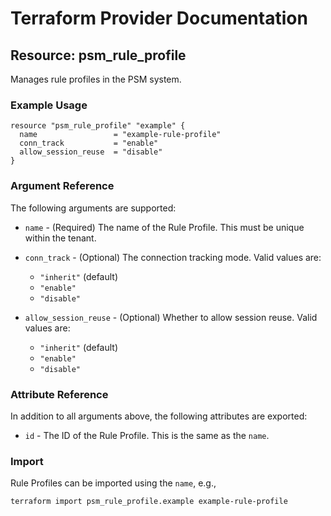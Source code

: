 # Terraform Provider Documentation

## Resource: psm_rule_profile

Manages rule profiles in the PSM system.

### Example Usage

```hcl
resource "psm_rule_profile" "example" {
  name                 = "example-rule-profile"
  conn_track           = "enable"
  allow_session_reuse  = "disable"
}
```

### Argument Reference

The following arguments are supported:

* `name` - (Required) The name of the Rule Profile. This must be unique within the tenant.

* `conn_track` - (Optional) The connection tracking mode. Valid values are:
  * `"inherit"` (default)
  * `"enable"`
  * `"disable"`

* `allow_session_reuse` - (Optional) Whether to allow session reuse. Valid values are:
  * `"inherit"` (default)
  * `"enable"`
  * `"disable"`

### Attribute Reference

In addition to all arguments above, the following attributes are exported:

* `id` - The ID of the Rule Profile. This is the same as the `name`.

### Import

Rule Profiles can be imported using the `name`, e.g.,

```text
terraform import psm_rule_profile.example example-rule-profile
```
